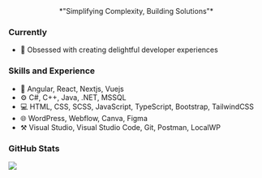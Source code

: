 <div align="center">
  *"Simplifying Complexity, Building Solutions"*
</div>

### Currently
- 🎨 Obsessed with creating delightful developer experiences

### Skills and Experience
* 🧩 Angular, React, Nextjs, Vuejs
* ⚙️ C#, C++, Java, .NET, MSSQL
* 💻 HTML, CSS, SCSS, JavaScript, TypeScript, Bootstrap, TailwindCSS
* 🌐 WordPress, Webflow, Canva, Figma
* ⚒️ Visual Studio, Visual Studio Code, Git, Postman, LocalWP

### GitHub Stats
<div align="left">
  <img src="https://streak-stats.demolab.com?user=andrejkoller&theme=dark&hide_border=true&background=000000" />
</div>
